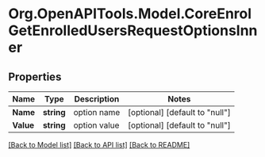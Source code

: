 # Org.OpenAPITools.Model.CoreEnrolGetEnrolledUsersRequestOptionsInner

## Properties

Name | Type | Description | Notes
------------ | ------------- | ------------- | -------------
**Name** | **string** | option name | [optional] [default to "null"]
**Value** | **string** | option value | [optional] [default to "null"]

[[Back to Model list]](../README.md#documentation-for-models) [[Back to API list]](../README.md#documentation-for-api-endpoints) [[Back to README]](../README.md)

